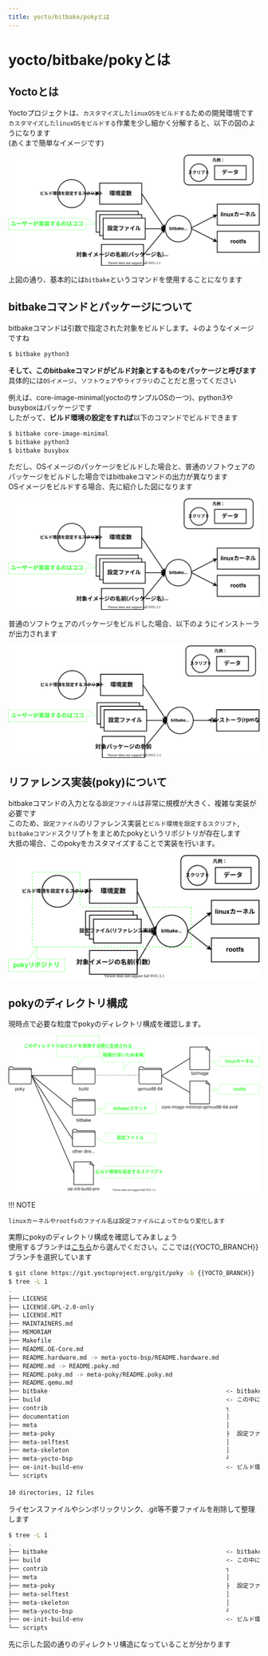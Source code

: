 ```yaml
---
title: yocto/bitbake/pokyとは
---
```


# yocto/bitbake/pokyとは

## Yoctoとは
Yoctoプロジェクトは、`カスタマイズしたlinuxOSをビルドする`ための開発環境です  
`カスタマイズしたlinuxOSをビルドする`作業を少し細かく分解すると、以下の図のようになります   
(あくまで簡単なイメージです)  

![](images/os-build.drawio.svg)  

上図の通り、基本的には`bitbake`というコマンドを使用することになります  

## bitbakeコマンドとパッケージについて
bitbakeコマンドは引数で指定された対象をビルドします。↓のようなイメージですね   

~~~bash
$ bitbake python3
~~~

**そして、このbitbakeコマンドがビルド対象とするものをパッケージと呼びます**  
具体的には`OSイメージ`、`ソフトウェア`や`ライブラリ`のことだと思ってください  

例えば、core-image-minimal(yoctoのサンプルOSの一つ)、python3やbusyboxはパッケージです  
したがって、**ビルド環境の設定をすれば**以下のコマンドでビルドできます   

~~~bash
$ bitbake core-image-minimal
$ bitbake python3
$ bitbake busybox
~~~

ただし、OSイメージのパッケージをビルドした場合と、普通のソフトウェアのパッケージをビルドした場合ではbitbakeコマンドの出力が異なります  
OSイメージをビルドする場合、先に紹介した図になります  

![](images/os-build.drawio.svg)  

普通のソフトウェアのパッケージをビルドした場合、以下のようにインストーラが出力されます  

![](images/package-build.drawio.svg)  


## リファレンス実装(poky)について
bitbakeコマンドの入力となる`設定ファイル`は非常に規模が大きく、複雑な実装が必要です　  
このため、`設定ファイル`のリファレンス実装と`ビルド環境を設定するスクリプト`, `bitbakeコマンド`スクリプトをまとめたpokyというリポジトリが存在します  
大抵の場合、このpokyをカスタマイズすることで実装を行います。   

![](images/inout_poky.drawio.svg)  

## pokyのディレクトリ構成
現時点で必要な粒度でpokyのディレクトリ構成を確認します。  

![](images/poky_directory.drawio.svg)

!!! NOTE

    linuxカーネルやrootfsのファイル名は設定ファイルによってかなり変化します  

実際にpokyのディレクトリ構成を確認してみましょう  
使用するブランチは[こちら](https://wiki.yoctoproject.org/wiki/Releases)から選んでください。ここでは{{YOCTO_BRANCH}}ブランチを選択しています  

~~~bash
$ git clone https://git.yoctoproject.org/git/poky -b {{YOCTO_BRANCH}}
$ tree -L 1
.
├── LICENSE
├── LICENSE.GPL-2.0-only
├── LICENSE.MIT
├── MAINTAINERS.md
├── MEMORIAM
├── Makefile
├── README.OE-Core.md
├── README.hardware.md -> meta-yocto-bsp/README.hardware.md
├── README.md -> README.poky.md
├── README.poky.md -> meta-poky/README.poky.md
├── README.qemu.md
├── bitbake                                                  <- bitbakeコマンド(を提供しているディレクトリ)
├── build                                                    <- この中にlinuxカーネルとrootfsがある
├── contrib                                                  ┐
├── documentation                                            │
├── meta                                                     │
├── meta-poky                                                ├  設定ファイル
├── meta-selftest                                            │
├── meta-skeleton                                            │
├── meta-yocto-bsp                                           ┘
├── oe-init-build-env                                        <- ビルド環境を設定するスクリプト
└── scripts

10 directories, 12 files
~~~

ライセンスファイルやシンボリックリンク、.git等不要ファイルを削除して整理します  

~~~bash
$ tree -L 1
.
├── bitbake                                                  <- bitbakeコマンド(を提供しているディレクトリ)
├── build                                                    <- この中にlinuxカーネルとrootfsがある
├── contrib                                                  ┐
├── meta                                                     │
├── meta-poky                                                ├  設定ファイル
├── meta-selftest                                            │
├── meta-skeleton                                            │
├── meta-yocto-bsp                                           ┘
├── oe-init-build-env                                        <- ビルド環境を設定するスクリプト
└── scripts
~~~

先に示した図の通りのディレクトリ構造になっていることが分かります  
